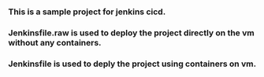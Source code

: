 ### This is a sample project for jenkins cicd.


### Jenkinsfile.raw is used to deploy the project directly on the vm without any containers.


### Jenkinsfile is used to deply the project using containers on vm.
